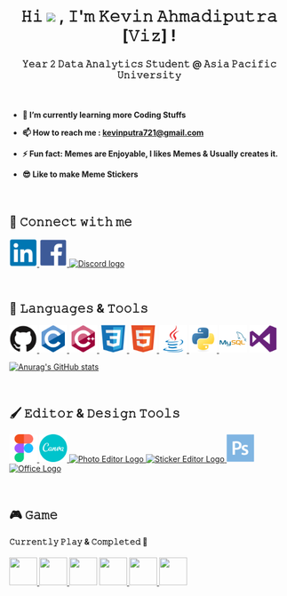 <h1 align = "center",>
𝙷𝚒 <img src="https://raw.githubusercontent.com/MartinHeinz/MartinHeinz/master/wave.gif" width = "30px"> , 𝙸'𝚖 𝙺𝚎𝚟𝚒𝚗 𝙰𝚑𝚖𝚊𝚍𝚒𝚙𝚞𝚝𝚛𝚊 [𝚅𝚒𝚣] !</h1>

<h3 align= "center">
𝚈𝚎𝚊𝚛 𝟸 𝙳𝚊𝚝𝚊 𝙰𝚗𝚊𝚕𝚢𝚝𝚒𝚌𝚜 𝚂𝚝𝚞𝚍𝚎𝚗𝚝 @ 𝙰𝚜𝚒𝚊 𝙿𝚊𝚌𝚒𝚏𝚒𝚌 𝚄𝚗𝚒𝚟𝚎𝚛𝚜𝚒𝚝𝚢 </h3>
<br>

<h4>
  
- 🌱 I’m currently learning more Coding Stuffs

- 📫 How to reach me : kevinputra721@gmail.com

- ⚡ Fun fact: Memes are Enjoyable, I likes Memes & Usually creates it.
  
- 😎 Like to make Meme Stickers
  
</h4>

<br>

<h2> 📱 𝙲𝚘𝚗𝚗𝚎𝚌𝚝 𝚠𝚒𝚝𝚑 𝚖𝚎 </h2>

<a href="https://www.linkedin.com/in/kevin-ahmadi-b687a9234/" target="_blank" rel="noreferrer"> <img src="https://raw.githubusercontent.com/devicons/devicon/2ae2a900d2f041da66e950e4d48052658d850630/icons/linkedin/linkedin-original.svg" alt="linkedin logo" width = "50px" height = "50px"> </a>
<a href="https://www.facebook.com/kevin.ap.710/" target="_blank" rel="noreferrer"> <img src="https://raw.githubusercontent.com/devicons/devicon/2ae2a900d2f041da66e950e4d48052658d850630/icons/facebook/facebook-original.svg" alt="FB logo" width = "50px" height = "50px"> </a>
<a href="https://discordapp.com/users/478149740140429312/" target="_blank" rel="noreferrer"> <img src="https://camo.githubusercontent.com/5b475732a4ed305b1041d81185353428fb9860f5e5a5fe3249ee547e3b5aa69b/68747470733a2f2f63646e2e7261776769742e636f6d2f4e4e54696e2f646973636f72642d6c6f676f2f66343333333334342f7372632f6173736574732f616e696d61746564646973636f72642e737667" alt="Discord logo" width = "50px" height = "50px"> </a>

<br>


<h2> 🧰 𝙻𝚊𝚗𝚐𝚞𝚊𝚐𝚎𝚜 & 𝚃𝚘𝚘𝚕𝚜 </h2>

<a href="https://github.com/" target="_blank" rel="noreferrer"> <img src="https://raw.githubusercontent.com/devicons/devicon/2ae2a900d2f041da66e950e4d48052658d850630/icons/github/github-original.svg" alt="Github Logo" width = "50px" height = "50px"> </a> 
<a href="https://www.cprogramming.com/" target="_blank" rel="noreferrer"> <img src="https://raw.githubusercontent.com/devicons/devicon/master/icons/c/c-original.svg" alt="c" width="50px" height="50px"/> </a>
<a href="https://www.w3schools.com/cpp/" target="_blank" rel="noreferrer"> <img src="https://raw.githubusercontent.com/devicons/devicon/master/icons/cplusplus/cplusplus-original.svg" alt="cplusplus" width="50px" height="50px"/> </a>
<a href="https://www.w3schools.com/css/" target="_blank" rel="noreferrer"> <img src="https://raw.githubusercontent.com/devicons/devicon/2ae2a900d2f041da66e950e4d48052658d850630/icons/css3/css3-original.svg " alt="CSS logo" width = "50px" height = "50px"> </a>
<a href="https://www.w3.org/html/" target="_blank" rel="noreferrer"> <img src="https://raw.githubusercontent.com/devicons/devicon/2ae2a900d2f041da66e950e4d48052658d850630/icons/html5/html5-original.svg" alt="html5" width="50px" height="50px"/> </a>
<a href="https://www.java.com" target="_blank" rel="noreferrer">  <img src="https://raw.githubusercontent.com/devicons/devicon/2ae2a900d2f041da66e950e4d48052658d850630/icons/java/java-original.svg " alt="JAVA logo" width = "50px" height = "50px">  </a>
<a href="https://www.python.org" target="_blank" rel="noreferrer"> <img src="https://raw.githubusercontent.com/devicons/devicon/2ae2a900d2f041da66e950e4d48052658d850630/icons/python/python-original.svg" alt="PYP logo" width = "50px" height = "50px"> </a>
<a href="https://www.mysql.com/" target="_blank" rel="noreferrer"> <img src="https://raw.githubusercontent.com/devicons/devicon/2ae2a900d2f041da66e950e4d48052658d850630/icons/mysql/mysql-original-wordmark.svg" alt="MySQL Logo" width = "50px" height = "50px"></a>
<a href="https://visualstudio.microsoft.com/" target="_blank" rel="noreferrer"> <img src="https://raw.githubusercontent.com/devicons/devicon/2ae2a900d2f041da66e950e4d48052658d850630/icons/visualstudio/visualstudio-plain.svg" alt="V Studio logo" width = "50px" height = "50px"> </a>

[![Anurag's GitHub stats](https://github-readme-stats.vercel.app/api?username=VizDz&show_icons=true&theme=radical)](https://github.com/VizDz/github-readme-stats)


<br>

<h2> 🖌️ 𝙴𝚍𝚒𝚝𝚘𝚛 & 𝙳𝚎𝚜𝚒𝚐𝚗 𝚃𝚘𝚘𝚕𝚜 </h2>

<a href="https://www.figma.com/" target="_blank" rel="noreferrer"> <img src="https://raw.githubusercontent.com/devicons/devicon/2ae2a900d2f041da66e950e4d48052658d850630/icons/figma/figma-original.svg" alt="Figma Logo" width = "50px" height = "50px"> </a>
<a href="https://www.canva.com/" target="_blank" rel="noreferrer"> <img src="https://raw.githubusercontent.com/devicons/devicon/2ae2a900d2f041da66e950e4d48052658d850630/icons/canva/canva-original.svg" alt="Canva Logo" width = "50px" height = "50px"> </a>
<a href="https://www.iudesk.com/" target="_blank" rel="noreferrer"> <img src="https://www.apkmirror.com/wp-content/uploads/2019/03/5c91ba43a70c2.png" alt="Photo Editor Logo" width = "50px" height = "50px"> </a>
<a href="https://play.google.com/store/apps/details?id=com.marsvard.stickermakerforwhatsapp&hl=in&gl=US" target="_blank" rel="noreferrer"><img src="https://play-lh.googleusercontent.com/7WoJ43YUgwTmFa-SF88Mmp-HW9EMgPQPAiAnnrw-72GujiF7ymDrguQ2mvJ59hHTtp1r" alt="Sticker Editor Logo" width = "50px" height = "50px"> </a>
 <a href="https://www.adobe.com/" target="_blank" rel="noreferrer"><img src="https://raw.githubusercontent.com/devicons/devicon/2ae2a900d2f041da66e950e4d48052658d850630/icons/photoshop/photoshop-plain.svg" alt="PhotoShop Logo" width = "50px" height = "50px"> </a>
<a href="https://www.office.com/" target="_blank" rel="noreferrer"> <img src="https://upload.wikimedia.org/wikipedia/commons/thumb/5/5f/Microsoft_Office_logo_%282019%E2%80%93present%29.svg/1200px-Microsoft_Office_logo_%282019%E2%80%93present%29.svg.png" alt="Office Logo" width = "50px" height = "50px"> </a>

<br>

<h2> 🎮 𝙶𝚊𝚖𝚎</h2>
<h4> 𝙲𝚞𝚛𝚛𝚎𝚗𝚝𝚕𝚢 𝙿𝚕𝚊𝚢 & 𝙲𝚘𝚖𝚙𝚕𝚎𝚝𝚎𝚍 🙂 </h4>

<a href="https://genshin.hoyoverse.com/en/home" target="_blank" rel="noreferrer"> <img src ="https://inceptum-stor.icons8.com/H2aC6PJj6G9x/unnamed.png" width = "50px" height = "50px"> </a>
<a href="https://pgr.kurogame.net/" target="_blank" rel="noreferrer"> <img src ="https://static.wikia.nocookie.net/punishing-gray-raven/images/e/e6/Site-logo.png/revision/latest?cb=20210602194638" width = "50px" height = "50px"> </a>
<a href="https://eldenring.bn-ent.net/en/" target="_blank" rel="noreferrer"> <img src ="https://image.api.playstation.com/vulcan/ap/rnd/202108/0410/np2Eb60bDep9fDWtqNNSzqZI.png" width = "50px" height = "50px"></a>
<a href="https://www.dota2.com/home" target="_blank" rel="noreferrer"> <img src ="https://seeklogo.com/images/D/dota-2-logo-7804D430C9-seeklogo.com.png" width = "50px" height = "50px"> </a>
<a href="https://finalfantasyxv.square-enix-games.com/" target="_blank" rel="noreferrer"> <img src ="https://png.pngitem.com/pimgs/s/184-1846111_transparent-final-fantasy-png-final-fantasy-xv-logo.png" width = "50px" height = "50px"> </a>
<a href="https://nierautomata.square-enix-games.com/en-us/age-gate/" target="_blank" rel="noreferrer"><img src ="https://www.siliconera.com/wp-content/uploads/2022/02/NieR-Automata-5th-Anniversary.jpg" width = "50px" height = "50px"> </a>

<br>
